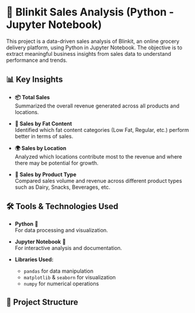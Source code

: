 # 🛒 Blinkit Sales Analysis (Python - Jupyter Notebook)

This project is a data-driven sales analysis of Blinkit, an online grocery delivery platform, using Python in Jupyter Notebook. The objective is to extract meaningful business insights from sales data to understand performance and trends.

## 📊 Key Insights

- **📦 Total Sales**  
  Summarized the overall revenue generated across all products and locations.

- **🥛 Sales by Fat Content**  
  Identified which fat content categories (Low Fat, Regular, etc.) perform better in terms of sales.

- **🌍 Sales by Location**  
  Analyzed which locations contribute most to the revenue and where there may be potential for growth.

- **🧀 Sales by Product Type**  
  Compared sales volume and revenue across different product types such as Dairy, Snacks, Beverages, etc.

## 🛠️ Tools & Technologies Used

- **Python** 🐍  
  For data processing and visualization.

- **Jupyter Notebook** 📓  
  For interactive analysis and documentation.

- **Libraries Used:**  
  - `pandas` for data manipulation  
  - `matplotlib` & `seaborn` for visualization  
  - `numpy` for numerical operations

## 📁 Project Structure

